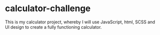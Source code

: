 # calculator-challenge

This is my calculator project, whereby I will use JavaScript, html, SCSS and UI design to create a fully functioning calculator. 